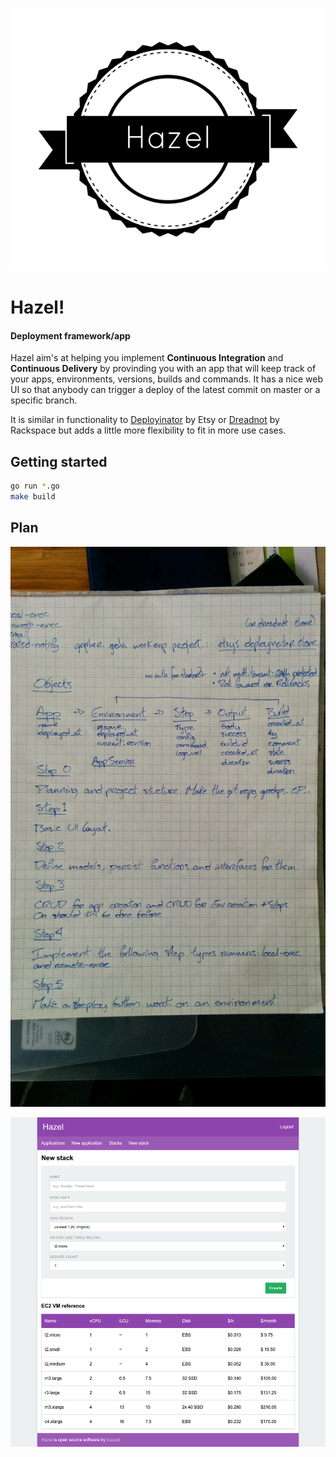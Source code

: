 ![Logo](https://raw.githubusercontent.com/kiasaki/hazel/master/images/logo.png)

# Hazel!

#### Deployment framework/app

Hazel aim's at helping you implement __Continuous Integration__ and __Continuous
Delivery__ by provinding you with an app that will keep track of your apps,
environments, versions, builds and commands. It has a nice web UI so that anybody
can trigger a deploy of the latest commit on master or a specific branch.

It is similar in functionality to [Deployinator](https://github.com/etsy/deployinator)
by Etsy or [Dreadnot](https://github.com/racker/dreadnot) by Rackspace but adds
a little more flexibility to fit in more use cases.

## Getting started

```bash
go run *.go
make build
```

## Plan

![Plan](https://raw.githubusercontent.com/kiasaki/hazel/master/images/plan.jpg)

![Screenshot](https://raw.githubusercontent.com/kiasaki/hazel/master/images/screenshot.png)
